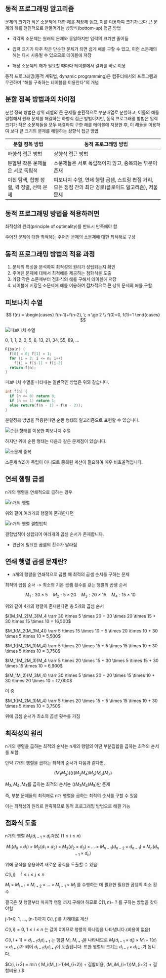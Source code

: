 ## 동적 프로그래밍 알고리즘

문제의 크기가 작은 소문제에 대한 해를 저장해 놓고, 이를 이용하여 크기가 보다 큰 문제의 해를 점진적으로 만들어가는 상향식(bottom-up) 접근 방법

- 각각의 소문제는 원래의 문제와 동일하지만 입력의 크기만 줄어듦

- 입력 크기가 아주 작은 단순한 문제가 되면 쉽게 해를 구할 수 있고, 이런 소문제의 해는 다시 사용될 수 있으므로 테이블에 저장

- 해당 소문제의 해가 필요할 때마다 테이블에서 결과를 바로 이용

동적 프로그래밍(동적 계획법, dynamic programming)은 컴퓨터에서의 프로그램과 무관하며 "해를 구축하는 테이블을 이용한다"의 개념

## 분할 정복 방법과의 차이점

분할 정복 방법은 상위 레벨의 큰 문제를 순환적으로 부분배열로 분할하고, 이들의 해를 결합해서 원래 문제를 해결하는 하향식 접근 방법이지만, 동적 프로그래밍 방법은 입력 크기가 작은 소문제들을 모두 해결하여 구한 해를 테이블에 저장한 후, 이 해들을 이용하여 보다 큰 크기의 문제를 해결하는 상향식 접근 방법

| 분할 정복 방법                           | 동적 프로그래밍 방법                                                                                    |
| ---------------------------------------- | ------------------------------------------------------------------------------------------------------- |
| 하향식 접근 방법                         | 상향식 접근 방법                                                                                        |
| 분할된 작은 문제들은 서로 독립적         | 소문제들은 서로 독립적이지 않고, 중복되는 부분이 존재                                                   |
| 이진 탐색, 합병 정렬, 퀵 정렬, 선택 문제 | 피보나치 수열, 연쇄 행렬 곱셈, 스트링 편집 거리, 모든 정점 간의 최단 경로(플로이드 알고리즘), 저울 문제 |

## 동적 프로그래밍 방법을 적용하려면

최적성의 원리(principle of optimality)를 반드시 만족해야 함

주어진 문제에 대한 최적해는 주어진 문제의 소문제에 대한 최적해로 구성

## 동적 프로그래밍 방법의 적용 과정

1. 문제의 특성을 분석하여 최적성의 원리가 성립되는지 확인
2. 주어진 문제에 대해서 최적해를 제공하는 점화식을 도출
3. 가장 작은 소문제부터 점화식의 해를 구해서 테이블에 저장
4. 테이블에 저장된 소문제에 해를 이용하여 점차적으로 큰 상위 문제의 해를 구함

## 피보나치 수열

$$
f(n) =
\begin{cases}
f(n-1)+f(n-2), \; n \ge 2 \\
f(0)=0, f(1)=1
\end{cases}
$$

![피보나치 수열](https://user-images.githubusercontent.com/115876761/233634142-fe09152b-f117-4088-9b31-bdf4dcff80dc.png)

0, 1, 1, 2, 3, 5, 8, 13, 21, 34, 55, 89, ...

```C
Fibo(n) {
  f[0] = 0; f[1] = 1;
  for (i = 2; i <= n; i++)
    f[i] = f[i-1] + f[i-2]
  return f[n];
}
```

피보나치 수열을 나타내는 일반적인 방법은 위와 같습니다.

```C
int f(n) {
  if (n <= 0) return 0;
  if (n == 1) return 1;
  else return(f(n - 1) + f(n - 2));
}
```

분할정복 방법을 적용한다면 순환 형태의 알고리즘으로 표현할 수 있습니다.

![순환 형태를 이용한 피보나치 수열](https://user-images.githubusercontent.com/115876761/233638614-2084c9d4-7a0b-4c32-b337-b6a4737e6032.png)

하지만 위에 순환 형태는 다음과 같은 문제점이 있습니다.

![소문제 중복](https://user-images.githubusercontent.com/115876761/233638988-84bff545-1f6d-4d3c-90a8-9d051169fc61.png)

소문제 f(2)가 독립이 아니므로 중복된 계산이 필요하여 매우 비효율적입니다.

## 연쇄 행렬 곱셈

n개의 행렬을 연쇄적으로 곱하는 경우

![n개의 행렬](https://user-images.githubusercontent.com/115876761/233641213-a9c71fac-1bf4-4fb9-a1a9-3c14dfeff598.png)

위와 같이 여러개의 행렬이 존재한다면

![n개의 행렬 결합법칙](https://user-images.githubusercontent.com/115876761/233643260-6911fbe5-a6f1-4dbc-83a3-c2044004fb5c.png)

결합법칙이 성립되어 여러개의 곱셈 순서가 존재합니다.

- 연산에 필요한 곱셈의 횟수가 달라짐

## 연쇄 행렬 곱셈 문제란?

- n개의 행렬을 연쇄적으로 곱할 때 최적의 곱셈 순서를 구하는 문제

최적의 곱셈 순서 -> 최소의 기본 곱셈 횟수를 갖는 행렬의 곱셈 순서

$$M_1:30 \times 5 \quad M_2:5 \times 20 \quad M_3:20 \times 15 \quad M_4:15 \times 10 \quad$$

위와 같이 4개의 행렬이 존재한다면 총 5개의 곱셈 순서

$((M_1M_2)M_3)M_4 \rarr 30 \times 5 \times 20 + 30 \times 20 \times 15 + 30 \times 15 \times 10 = 16,500$

$M_1(M_2(M_3M_4)) \rarr 5 \times 15 \times 10 + 5 \times 20 \times 10 + 30 \times 5 \times 10 = 5,500$

$M_1((M_2M_3)M_4) \rarr 5 \times 20 \times 15 + 5 \times 15 \times 10 + 30 \times 5 \times 10 = 3,750$

$(M_1(M_2M_3))M_4 \rarr 5 \times 20 \times 15 + 30 \times 5 \times 15 + 30 \times 15 \times 10 = 6,900$

$(M_1M_2)(M_3M_4) \rarr 30 \times 5 \times 20 + 20 \times 15 \times 10 + 30 \times 20 \times 10 = 12,000$

이 중

$M_1((M_2M_3)M_4) \rarr 5 \times 20 \times 15 + 5 \times 15 \times 10 + 30 \times 5 \times 10 = 3,750$

위에 곱셈 순서가 최소의 곱셈 횟수를 가짐

## 최적성의 원리

n개의 행렬을 곱하는 최적의 순서는 n개의 행렬의 어떤 부분집합을 곱하는 최적의 순서를 포함

만약 7개의 행렬을 곱하는 최적의 순서가 다음과 같다면,

$$(M_1M_2)((((M_3M_4)M_5)M_6)M_7)$$

$M_3, M_4, M_5$를 곱하는 최적의 순서는 $((M_3M_4)M_5)$만 존재

즉, 부분 문제들의 최적해로 n개 행렬을 곱하는 최적의 순서를 구할 수 있음

이는 최적성의 원리르 만족하므로 동적 프로그래밍 방법으로 해결 가능

## 점화식 도출

n개의 행렬 $M_i(d_{i-1} \times d_i 차원) \; (1 \leq i \leq n)$

$$
M_1(d_0 \times d_1) \times M_2(d_1 \times d_2) \times M_3(d_2 \times d_3) \times ... \times M_{n-1}(d_{n-2} \times d_{n-1}) \times M_n(d_{n-1} \times d_n)
$$

위에 공식을 응용하여 새로운 공식을 도출할 수 있음

$C(i,j) \quad 1 \leq i \leq j \leq n$

$M_i \times M_{i+1} \times M_{i+2} \times ... \times M_{j-1} \times M_j$ 를 수행하는 데 필요한 필요한 곱셈의 최소 횟수

결국은 첫 행렬부터 마지막 행렬 까지 구해야 하므로 $C(1,n) = \; ?$ 를 구하는 방법을 찾아야함

j-1=0, 1, ..., (n-1)까지 C(i, j)를 차례대로 계산

$C(i,i) = 0, \; 1 \leq i \leq n$ 는 값이 0이므로 행렬이 하나임을 나타냅니다.(비용이 없음)

$C(i,i+1) = d_{i-1}d_{i}d_{i+1}$ 는 행렬 $M_i, M_{i+1}$을 나타내므로 $M_i(d_{i-1} \times d_i) \times M_i+1(d_i \times d_{i+1})$가 되어 $d_{i-1}d_{i}d_{i+1}$이 도출됩니다. 또한 행렬의 크기는 $d_{i-1} \times d_{i+1}$가 됩니다.

$C(i, i+2) = min \{ M_i(M_{i+1}M_{i+2}) + 결합비용, (M_iM_{i+1})M_{i+2} + 결합비용 \}
$
